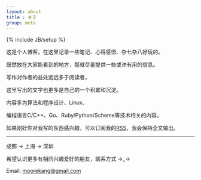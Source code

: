 ```yaml
---
layout: about
title : 关于
group: meta
---
```

{% include JB/setup %}


 这是个人博客，在这里记录一些笔记、心得感悟、杂七杂八好玩的。

 既然放在大家能看到的地方，那就尽量提供一些或许有用的信息。

 写作对作者的益处远远多于阅读者，

 这里写出的文字也更多是自己的一个积累和沉淀。

 内容多为算法和程序设计、Linux、

 编程语言C/C++、Go、Ruby/Python/Scheme等技术相关的内容。

 如果刚好你对我写的东西感兴趣，可以订阅我的[RSS](atom.xml)，我会保持全文输出。

 --------------------------------------------

 成都 -> 上海 -> 深圳

 希望认识更多有相同兴趣爱好的朋友，联系方式 →_→

 Email: moorekang@gmail.com
